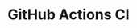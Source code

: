# GitHub Actions CI











































































































































































































































































































































































































































































































































































































































































































































































































































































































































































































































































































































































































































































































































































































































































































































































